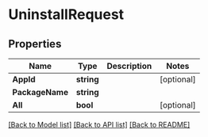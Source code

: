 # UninstallRequest

## Properties
Name | Type | Description | Notes
------------ | ------------- | ------------- | -------------
**AppId** | **string** |  | [optional] 
**PackageName** | **string** |  | 
**All** | **bool** |  | [optional] 

[[Back to Model list]](../README.md#documentation-for-models) [[Back to API list]](../README.md#documentation-for-api-endpoints) [[Back to README]](../README.md)


